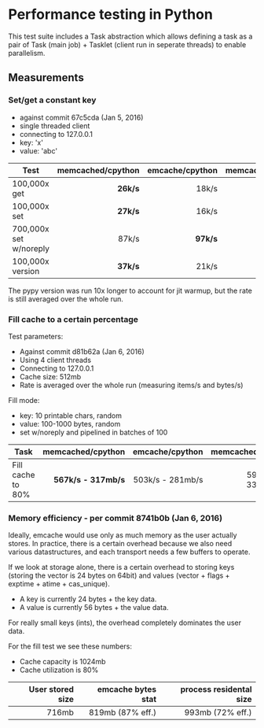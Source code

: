 # Performance testing in Python

This test suite includes a Task abstraction which allows defining a task as a
pair of Task (main job) + Tasklet (client run in seperate threads) to enable
parallelism.


## Measurements


### Set/get a constant key

* against commit 67c5cda (Jan 5, 2016)
* single threaded client
* connecting to 127.0.0.1
* key: 'x'
* value: 'abc'

| Test                   | memcached/cpython | emcache/cpython | memcached/pypy | emcache/pypy |
|------------------------|------------------:|----------------:|---------------:|-------------:|
| 100,000x get           | **26k/s**         | 18k/s           | **40k/s**      | 20k/s        |
| 100,000x set           | **27k/s**         | 16k/s           | **44k/s**      | 31k/s        |
| 700,000x set w/noreply | 87k/s             | **97k/s**       | **1225k/s**    | 87k/s        |
| 100,000x version       | **37k/s**         | 21k/s           | **54k/s**      | 33k/s        |

The pypy version was run 10x longer to account for jit warmup, but the rate is
still averaged over the whole run.


### Fill cache to a certain percentage

Test parameters:

* Against commit d81b62a (Jan 6, 2016)
* Using 4 client threads
* Connecting to 127.0.0.1
* Cache size: 512mb
* Rate is averaged over the whole run (measuring items/s and bytes/s)

Fill mode:

* key: 10 printable chars, random
* value: 100-1000 bytes, random
* set w/noreply and pipelined in batches of 100

| Task              | memcached/cpython     | emcache/cpython   | memcached/pypy   | emcache/pypy         |
|-------------------|----------------------:|------------------:|-----------------:|---------------------:|
| Fill cache to 80% | **567k/s - 317mb/s**  | 503k/s - 281mb/s  | 594k/s - 332mb/s | **614k/s - 343mb/s** |


### Memory efficiency - per commit 8741b0b (Jan 6, 2016)

Ideally, emcache would use only as much memory as the user actually stores. In
practice, there is a certain overhead because we also need various
datastructures, and each transport needs a few buffers to operate.

If we look at storage alone, there is a certain overhead to storing keys (storing the vector is 24 bytes on 64bit) and values (vector + flags + exptime + atime + cas_unique).

* A key is currently 24 bytes + the key data.
* A value is currently 56 bytes + the value data.

For really small keys (ints), the overhead completely dominates the user data.

For the fill test we see these numbers:

* Cache capacity is 1024mb
* Cache utilization is 80%

| User stored size | emcache bytes stat | process residental size |
|-----------------:|-------------------:|------------------------:|
| 716mb            | 819mb (87% eff.)   | 993mb (72% eff.)        |
